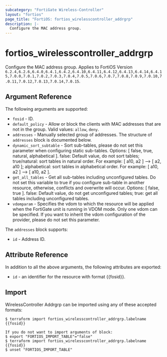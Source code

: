 ```yaml
---
subcategory: "FortiGate Wireless-Controller"
layout: "fortios"
page_title: "FortiOS: fortios_wirelesscontroller_addrgrp"
description: |-
  Configure the MAC address group.
---
```


# fortios_wirelesscontroller_addrgrp
Configure the MAC address group. Applies to FortiOS Version `6.2.4,6.2.6,6.4.0,6.4.1,6.4.2,6.4.10,6.4.11,6.4.12,6.4.13,6.4.14,6.4.15,7.0.0,7.0.1,7.0.2,7.0.3,7.0.4,7.0.5,7.0.6,7.0.7,7.0.8,7.0.9,7.0.10,7.0.11,7.0.12,7.0.13,7.0.14,7.0.15`.

## Argument Reference

The following arguments are supported:

* `fosid` - ID.
* `default_policy` - Allow or block the clients with MAC addresses that are not in the group. Valid values: `allow`, `deny`.
* `addresses` - Manually selected group of addresses. The structure of `addresses` block is documented below.
* `dynamic_sort_subtable` - Sort sub-tables, please do not set this parameter when configuring static sub-tables. Options: [ false, true, natural, alphabetical ]. false: Default value, do not sort tables; true/natural: sort tables in natural order. For example: [ a10, a2 ] --> [ a2, a10 ]; alphabetical: sort tables in alphabetical order. For example: [ a10, a2 ] --> [ a10, a2 ].
* `get_all_tables` - Get all sub-tables including unconfigured tables. Do not set this variable to true if you configure sub-table in another resource, otherwise, conflicts and overwrite will occur. Options: [ false, true ]. false: Default value, do not get unconfigured tables; true: get all tables including unconfigured tables. 
* `vdomparam` - Specifies the vdom to which the resource will be applied when the FortiGate unit is running in VDOM mode. Only one vdom can be specified. If you want to inherit the vdom configuration of the provider, please do not set this parameter.

The `addresses` block supports:

* `id` - Address ID.


## Attribute Reference

In addition to all the above arguments, the following attributes are exported:
* `id` - an identifier for the resource with format {{fosid}}.

## Import

WirelessController Addrgrp can be imported using any of these accepted formats:
```
$ terraform import fortios_wirelesscontroller_addrgrp.labelname {{fosid}}

If you do not want to import arguments of block:
$ export "FORTIOS_IMPORT_TABLE"="false"
$ terraform import fortios_wirelesscontroller_addrgrp.labelname {{fosid}}
$ unset "FORTIOS_IMPORT_TABLE"
```
